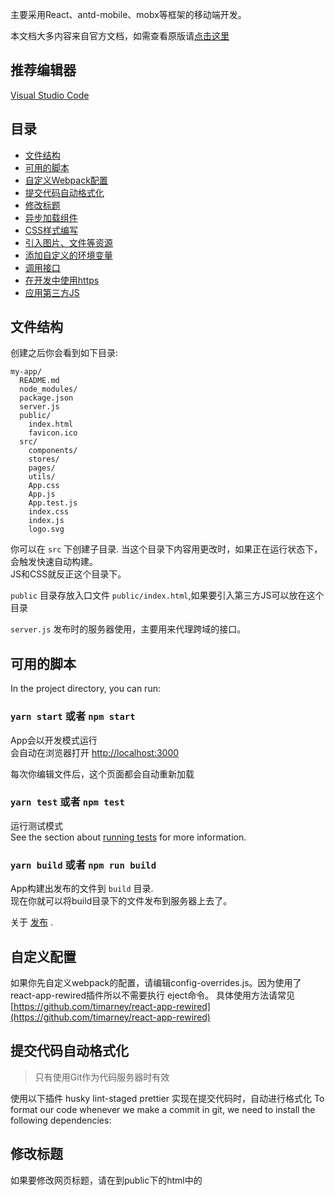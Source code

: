 主要采用React、antd-mobile、mobx等框架的移动端开发。

本文档大多内容来自官方文档，如需查看原版请[点击这里](https://github.com/facebookincubator/create-react-app/blob/master/README.md)
## 推荐编辑器
[Visual Studio Code](https://code.visualstudio.com/)

## 目录

- [文件结构](#文件结构)
- [可用的脚本](#可用的脚本)
- [自定义Webpack配置](#自定义配置)
- [提交代码自动格式化](#提交代码自动格式化)
- [修改标题](#修改标题)
- [异步加载组件](#异步加载组件)
- [CSS样式编写](#样式编写)
- [引入图片、文件等资源](#引入图片等资源)
- [添加自定义的环境变量](#添加自定义的环境变量)
- [调用接口](#调用接口)
- [在开发中使用https](#在开发中使用https) 
- [应用第三方JS](#应用第三方JS)

## 文件结构

创建之后你会看到如下目录:

```
my-app/
  README.md
  node_modules/
  package.json
  server.js 
  public/
    index.html
    favicon.ico
  src/
    components/
    stores/
    pages/
    utils/
    App.css
    App.js
    App.test.js
    index.css
    index.js
    logo.svg
```

你可以在 `src` 下创建子目录. 当这个目录下内容用更改时，如果正在运行状态下，会触发快速自动构建。<br>
JS和CSS就反正这个目录下。

`public` 目录存放入口文件 `public/index.html`,如果要引入第三方JS可以放在这个目录<br>

`server.js` 发布时的服务器使用，主要用来代理跨域的接口。<br>
 
## 可用的脚本

In the project directory, you can run:

### `yarn start` 或者 `npm start`

App会以开发模式运行<br>
会自动在浏览器打开 [http://localhost:3000](http://localhost:3000) 

每次你编辑文件后，这个页面都会自动重新加载<br> 

### `yarn test` 或者 `npm test`

运行测试模式<br>
See the section about [running tests](#running-tests) for more information.

### `yarn build` 或者 `npm run build`

App构建出发布的文件到 `build` 目录.<br> 
现在你就可以将build目录下的文件发布到服务器上去了。

关于 [发布](#deployment) .

## 自定义配置
如果你先自定义webpack的配置，请编辑config-overrides.js。因为使用了react-app-rewired插件所以不需要执行 eject命令。
具体使用方法请常见 [https://github.com/timarney/react-app-rewired](https://github.com/timarney/react-app-rewired)

## 提交代码自动格式化

>只有使用Git作为代码服务器时有效

使用以下插件 husky lint-staged prettier 实现在提交代码时，自动进行格式化
To format our code whenever we make a commit in git, we need to install the following dependencies:

## 修改标题

如果要修改网页标题，请在到public下的html中的<title>标签修改。
还可替换favicon.ico为自己的ico。
manifest.json中的信息也一并修改。

## 异步加载组件

因为默认情况下，webpack会将引用到的包都打包到同一个JS文件中，所以可能入口js文件可能会很大。
为了使用之变小，在使用react-router打开组件时，请使用如下方法引入

```js
const Login =()=><Async load={import('./Login')}/>

<Route  path='/Login' component={Login}/> 
```

## CSS样式编写

为了实现CSS样式的模块化。请在编写模块样式时在前面添加':local'

### `index.css`

```css
:local .Button {
  padding: 20px;
}
```

### `index.js`

```js
import React, { Component } from 'react';
import styles from './index.js';  

class Button extends Component {
  render() {
    // You can use them as regular CSS styles
    return <div className={styles.Button} />;
  }
}
```
 
## 引入图片等资源

为了减小Http的请求数目，在打包时webpack会将小于10k的图片直接转换成base64字符串放在html中。
**目前只支持bmp,gif,jpg,jpeg,png**

写法如下:

```js
import React from 'react';
import logo from './logo.png'; // Tell Webpack this JS file uses this image

console.log(logo); // /logo.84287d09.png

function Header() {
  // Import result is the URL of your image
  return <img src={logo} alt="Logo" />;
}

export default Header;
```
  

```css
:local .Logo {
  background-image: url(./logo.png);
}
```
## 使用VSCode调试

本工程可以使用VSCode进行调试。但需要先安装这个[Debugger for Chrome](#https://marketplace.visualstudio.com/items?itemName=msjsdiag.debugger-for-chrome)

## 添加自定义的环境变量

你可以在工程设置环境变量，好在JS、Html、CSS中使用，比如测试环境和正式环境需要不同的AppKey之类的。
默认的环境变量有 `NODE_ENV` ，它的值有`development` `production` `test` 分别对应运行的命令行`yarn start` `yarn build` `yarn test`。

**环境变量的值会在打包阶段被动态的替换掉**

### 设置环境变量

>注意: 自定义的环境变量必须以 `REACT_APP_` 开头. 
#### 1.文件内定义

可以在项目根目录下新建如下的文件（不同命令，会读取不同的文件）

* `.env： 默认使用`
* `.env.local：用于本地变量覆盖，这个文件会在除了test环境的所有环境加载`
* `.env.development,.env.test,.env.production：在对应的环境加载`
* `.env.development.local,.env.test.local,.env.production.local：在对应的环境加载，最高优先级，会覆盖.env.*的配置`
加载的优先级从高到低，依次为：

* `npm start`: `.env.development.local`, `.env.development`, `.env.local`, `.env`
* `npm run build`: `.env.production.local`, `.env.production`, `.env.local`, `.env`
* `npm test`: `.env.test.local`, `.env.test`, `.env` (注意没有 `.env.local`)

#### 2.命令行直接设置

环境变量还可以在运行命令行的时候直接设置

* Windows(cmd.ext): `set REACT_APP_SECRET_CODE=123&&npm start`
* Mac: `REACT_APP_SECRET_CODE=123 npm start`

### 使用环境变量

```jsx
render() {
  return (
    <div>
      <small>You are running this application in <b>{process.env.NODE_ENV}</b> mode.</small>
      <form>
        <input type="hidden" defaultValue={process.env.REACT_APP_SECRET_CODE} />
      </form>
    </div>
  );
}
```

```js
if (process.env.NODE_ENV !== 'production') {
  analytics.disable();
}
```

```html
<title>%REACT_APP_WEBSITE_NAME%</title>
```

## 调用接口

由于现在都是前后的分离的，前端调用的接口都是跨域的，所以需要进行代理

在本地开发的时候，你只需要将相对路径配到./src/transport-layer/ApiUrl.js中即可。
例如：`LOGIN: '/login'`

然后修改`package.json`中的 `proxy`的值。
例如：
```js
  "proxy": "http://localhost:4000",
```
这样配置后所有XHR请求都会被代理到本地的4000端口。

或者这样配置两种不同的代理。
```js
  "proxy":{
    "/api/a":{ 
      "target": "http://localhost:4000"
    },
    "/api/b":{ 
      "target": "http://localhost:4001",
      "ws": true //开启WebSocket代理
    }
  }
```

## 在开发中使用https

#### Windows (cmd.exe)

```cmd
set HTTPS=true&&npm start
```

(Note: the lack of whitespace is intentional.)

#### Linux, macOS (Bash)

```bash
HTTPS=true npm start
```
## 应用第三方JS

### node模块引用

使用npm安装后，直接在js文件中import即可。

### 单个JS文件应用

如果文件符合AMD/CMD规范可以直接import，如果不符合请在public/index.html中引入